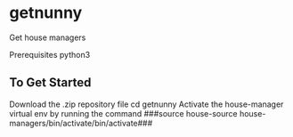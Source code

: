 # getnunny
Get house managers

Prerequisites
python3

## To Get Started
Download the .zip repository file
cd getnunny
Activate the house-manager virtual env by running the command
###source house-source house-managers/bin/activate/bin/activate###
